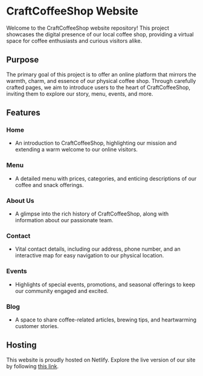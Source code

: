 # CraftCoffeeShop Website

Welcome to the CraftCoffeeShop website repository! This project showcases the digital presence of our local coffee shop, providing a virtual space for coffee enthusiasts and curious visitors alike. 

## Purpose

The primary goal of this project is to offer an online platform that mirrors the warmth, charm, and essence of our physical coffee shop. Through carefully crafted pages, we aim to introduce users to the heart of CraftCoffeeShop, inviting them to explore our story, menu, events, and more.

## Features

### Home
- An introduction to CraftCoffeeShop, highlighting our mission and extending a warm welcome to our online visitors.

### Menu
- A detailed menu with prices, categories, and enticing descriptions of our coffee and snack offerings.

### About Us
- A glimpse into the rich history of CraftCoffeeShop, along with information about our passionate team.

### Contact
- Vital contact details, including our address, phone number, and an interactive map for easy navigation to our physical location.

### Events
- Highlights of special events, promotions, and seasonal offerings to keep our community engaged and excited.

### Blog
- A space to share coffee-related articles, brewing tips, and heartwarming customer stories.

## Hosting

This website is proudly hosted on Netlify. Explore the live version of our site by following [this link](https://your-coffee-shop-website-url.com).

